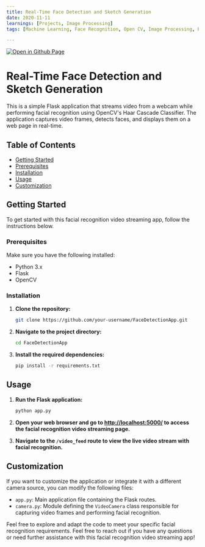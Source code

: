 ```yaml
--- 
title: Real-Time Face Detection and Sketch Generation
date: 2020-11-11
learnings: [Projects, Image Processing] 
tags: [Machine Learning, Face Recognition, Open CV, Image Processing, Python]

---
```


[![Open in Github Page](https://img.shields.io/badge/Hosted_with-GitHub_Pages-blue?logo=github&logoColor=white)](https://github.com/AbhijitMore/FaceDetectionApp)
<br>


# Real-Time Face Detection and Sketch Generation

This is a simple Flask application that streams video from a webcam while performing facial recognition using OpenCV's Haar Cascade Classifier. The application captures video frames, detects faces, and displays them on a web page in real-time.

## Table of Contents

- [Getting Started](#getting-started)
- [Prerequisites](#prerequisites)
- [Installation](#installation)
- [Usage](#usage)
- [Customization](#customization)

## Getting Started

To get started with this facial recognition video streaming app, follow the instructions below.

### Prerequisites

Make sure you have the following installed:

- Python 3.x
- Flask
- OpenCV

### Installation

1. **Clone the repository:**

    ```bash
    git clone https://github.com/your-username/FaceDetectionApp.git
    ```

2. **Navigate to the project directory:**

    ```bash
    cd FaceDetectionApp
    ```

3. **Install the required dependencies:**

    ```bash
    pip install -r requirements.txt
    ```

## Usage

1. **Run the Flask application:**

    ```bash
    python app.py
    ```

2. **Open your web browser and go to [http://localhost:5000/](http://localhost:5000/) to access the facial recognition video streaming page.**

3. **Navigate to the `/video_feed` route to view the live video stream with facial recognition.**

## Customization

If you want to customize the application or integrate it with a different camera source, you can modify the following files:

- `app.py`: Main application file containing the Flask routes.
- `camera.py`: Module defining the `VideoCamera` class responsible for capturing video frames and performing facial recognition.

Feel free to explore and adapt the code to meet your specific facial recognition requirements.
Feel free to reach out if you have any questions or need further assistance with this facial recognition video streaming app!
